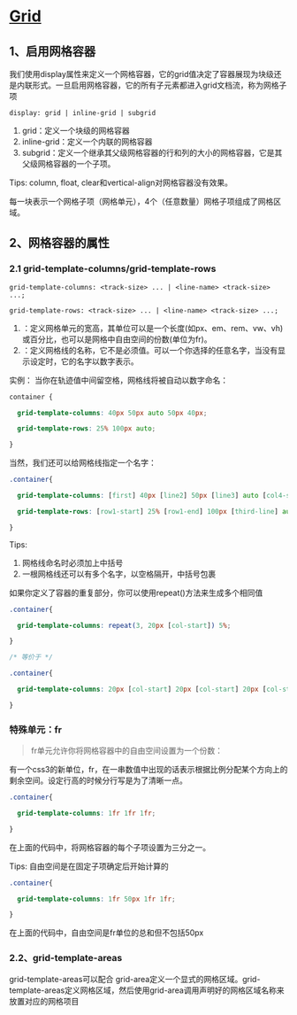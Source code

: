 # [Grid](https://juejin.im/entry/5894135c8fd9c5a19507f6a1)

## 1、启用网格容器 

我们使用display属性来定义一个网格容器，它的grid值决定了容器展现为块级还是内联形式。一旦启用网格容器，它的所有子元素都进入grid文档流，称为网格子项

    display: grid | inline-grid | subgrid

1. grid：定义一个块级的网格容器
1. inline-grid：定义一个内联的网格容器
1. subgrid：定义一个继承其父级网格容器的行和列的大小的网格容器，它是其父级网格容器的一个子项。

Tips: column, float, clear和vertical-align对网格容器没有效果。

每一块表示一个网格子项（网格单元），4个（任意数量）网格子项组成了网格区域。

## 2、网格容器的属性

### 2.1 grid-template-columns/grid-template-rows

    grid-template-columns: <track-size> ... | <line-name> <track-size> ...;

    grid-template-rows: <track-size> ... | <line-name> <track-size> ...;

1. <track-size>：定义网格单元的宽高，其单位可以是一个长度(如px、em、rem、vw、vh)或百分比，也可以是网格中自由空间的份数(单位为fr)。
1. <line-name>：定义网格线的名称，它不是必须值。可以一个你选择的任意名字，当没有显示设定时，它的名字以数字表示。

实例： 当你在轨迹值中间留空格，网格线将被自动以数字命名：

```css
container {

  grid-template-columns: 40px 50px auto 50px 40px;

  grid-template-rows: 25% 100px auto;

}
```

当然，我们还可以给网格线指定一个名字：

```css
.container{

  grid-template-columns: [first] 40px [line2] 50px [line3] auto [col4-start] 50px [five] 40px [end];   

  grid-template-rows: [row1-start] 25% [row1-end] 100px [third-line] auto [last-line];  

}
```

Tips:
1. 网格线命名时必须加上中括号
2. 一根网格线还可以有多个名字，以空格隔开，中括号包裹

如果你定义了容器的重复部分，你可以使用repeat()方法来生成多个相同值

```css
.container{

  grid-template-columns: repeat(3, 20px [col-start]) 5%;  

}

/* 等价于 */

.container{

  grid-template-columns: 20px [col-start] 20px [col-start] 20px [col-start] 5%;  

}
```

### 特殊单元：fr

> fr单元允许你将网格容器中的自由空间设置为一个份数：

有一个css3的新单位，fr，在一串数值中出现的话表示根据比例分配某个方向上的剩余空间。设定行高的时候分行写是为了清晰一点。

```css
.container{

  grid-template-columns: 1fr 1fr 1fr;

}
```

在上面的代码中，将网格容器的每个子项设置为三分之一。

Tips: 自由空间是在固定子项确定后开始计算的

```css
.container{

  grid-template-columns: 1fr 50px 1fr 1fr;

}
```

在上面的代码中，自由空间是fr单位的总和但不包括50px

### 2.2、grid-template-areas

grid-template-areas可以配合 grid-area定义一个显式的网格区域。grid-template-areas定义网格区域，然后使用grid-area调用声明好的网格区域名称来放置对应的网格项目